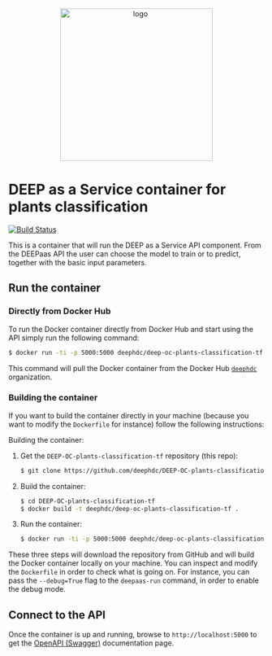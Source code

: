<div align="center">
<img src="https://marketplace.deep-hybrid-datacloud.eu/images/logo-deep.png" alt="logo" width="300"/>
</div>

# DEEP as a Service container for plants classification

[![Build Status](https://jenkins.indigo-datacloud.eu:8080/buildStatus/icon?job=Pipeline-as-code/DEEP-OC-org/DEEP-OC-plants-classification-tf/master)](https://jenkins.indigo-datacloud.eu:8080/job/Pipeline-as-code/job/DEEP-OC-org/job/DEEP-OC-plants-classification-tf/job/master)

This is a container that will run the DEEP as a Service API component. From the DEEPaas API the user can choose the model
 to train or to predict, together with the basic input parameters.


## Run the container

### Directly from Docker Hub

To run the Docker container directly from Docker Hub and start using the API
simply run the following command:

```bash
$ docker run -ti -p 5000:5000 deephdc/deep-oc-plants-classification-tf
```

This command will pull the Docker container from the Docker Hub
[`deephdc`](https://hub.docker.com/u/deephdc/) organization.

### Building the container

If you want to build the container directly in your machine (because you want
to modify the `Dockerfile` for instance) follow the following instructions:

Building the container:

1. Get the `DEEP-OC-plants-classification-tf` repository (this repo):

    ```bash
    $ git clone https://github.com/deephdc/DEEP-OC-plants-classification-tf
    ```

2. Build the container:

    ```bash
    $ cd DEEP-OC-plants-classification-tf
    $ docker build -t deephdc/deep-oc-plants-classification-tf .
    ```

3. Run the container:

    ```bash
    $ docker run -ti -p 5000:5000 deephdc/deep-oc-plants-classification-tf
    ```

These three steps will download the repository from GitHub and will build the
Docker container locally on your machine. You can inspect and modify the
`Dockerfile` in order to check what is going on. For instance, you can pass the
`--debug=True` flag to the `deepaas-run` command, in order to enable the debug
mode.


## Connect to the API

Once the container is up and running, browse to `http://localhost:5000` to get
the [OpenAPI (Swagger)](https://www.openapis.org/) documentation page.
